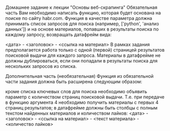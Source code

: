 Домашнее задание к лекции "Основы веб-скрапинга"
Обязательная часть
Вам необходимо написать функцию, которая будет основана на поиске по сайту habr.com. Функция в качестве параметра должна принимать список запросов для поиска (например, ['python', 'анализ данных']) и на основе материалов, попавших в результаты поиска по каждому запросу, возвращать датафрейм вида:

<дата> - <заголовок> - <ссылка на материал>
В рамках задания предполагается работа только с одной (первой) страницей результатов поисковой выдачи для каждого запроса. Материалы в датафрейме не должны дублироваться, если они попадали в результаты поиска для нескольких запросов из списка.

Дополнительная часть (необязательная)
Функция из обязательной части задания должна быть расширена следующим образом:

кроме списка ключевых слов для поиска необходимо объявить параметр с количеством страниц поисковой выдачи. Т.е. при передаче в функцию аргумента 4 необходимо получить материалы с первых 4 страниц результатов;
в датафрейме должны быть столбцы с полным текстом найденных материалов и количеством лайков:
<дата> - <заголовок> - <ссылка на материал> - <текст материала> - <количество лайков>